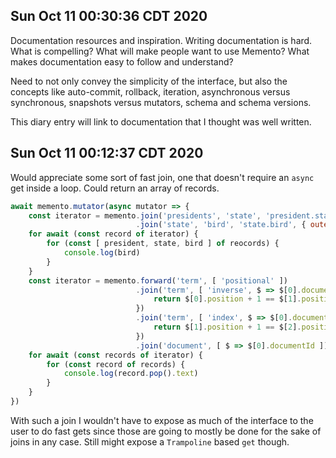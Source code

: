 ## Sun Oct 11 00:30:36 CDT 2020

Documentation resources and inspiration. Writing documentation is hard. What is
compelling? What will make people want to use Memento? What makes documentation
easy to follow and understand?

Need to not only convey the simplicity of the interface, but also the concepts
like auto-commit, rollback, iteration, asynchronous versus synchronous,
snapshots versus mutators, schema and schema versions.

This diary entry will link to documentation that I thought was well written.

## Sun Oct 11 00:12:37 CDT 2020

Would appreciate some sort of fast join, one that doesn't require an `async` get
inside a loop. Could return an array of records.

```javascript
await memento.mutator(async mutator => {
    const iterator = memento.join('presidents', 'state', 'president.state')
                            .join('state', 'bird', 'state.bird', { outer: true })
    for await (const record of iterator) {
        for (const [ president, state, bird ] of reocords) {
            console.log(bird)
        }
    }
    const iterator = memento.forward('term', [ 'positional' ])
                            .join('term', [ 'inverse', $ => $[0].documentId ], $ => {
                                return $[0].position + 1 == $[1].position
                            })
                            .join('term', [ 'index', $ => $[0].documentId ], $=> {
                                return $[1].position + 1 == $[2].position
                            })
                            .join('document', [ $ => $[0].documentId ])
    for await (const records of iterator) {
        for (const record of records) {
            console.log(record.pop().text)
        }
    }
})
```

With such a join I wouldn't have to expose as much of the interface to the user
to do fast gets since those are going to mostly be done for the sake of joins in
any case. Still might expose a `Trampoline` based `get` though.
